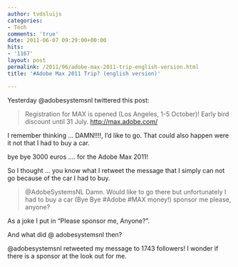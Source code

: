 ```yaml
---
author: tvdsluijs
categories:
- Tech
comments: 'true'
date: 2011-06-07 09:29:00+00:00
hits:
- '1167'
layout: post
permalink: /2011/06/adobe-max-2011-trip-english-version.html
title: '#Adobe Max 2011 Trip? (english version)'

---
```

Yesterday @adobesystemsnl twittered this post:

> Registration for MAX is opened (Los Angeles, 1-5 October)! Early bird discount until 31 July. <http://max.adobe.com/>

I remember thinking &#8230; DAMN!!!!, I&#8217;d like to go. That could also happen were it not that I had to buy a car.

bye bye 3000 euros &#8230;. for the Adobe Max 2011!

<a href="https://www.blogger.com/null" name="more"></a>

So I thought &#8230; you know what I retweet the message that I simply can not go because of the car I had to buy.

> @AdobeSystemsNL Damn. Would like to go there but unfortunately I had to buy a car (Bye Bye #Adobe #MAX money!) sponsor me please, anyone?

As a joke I put in &#8220;Please sponsor me, Anyone?&#8221;.

And what did @ adobesystemsnl then?

@adobesystemsnl retweeted my message to 1743 followers! I wonder if there is a sponsor at the look out for me.